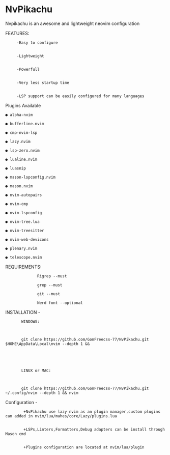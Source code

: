 # NvPikachu

Nvpikachu is an awesome and lightweight neovim configuration 


FEATURES:
        
         -Easy to configure
         
         
         -Lightweight 
         
         
         -Powerfull
         
         
         -Very less startup time
         
         
         -LSP support can be easily configured for many languages 
         
Plugins Available 

    ● alpha-nvim 
    
    ● bufferline.nvim
    
    ● cmp-nvim-lsp
    
    ● lazy.nvim
    
    ● lsp-zero.nvim
    
    ● lualine.nvim
    
    ● luasnip
    
    ● mason-lspconfig.nvim
    
    ● mason.nvim
    
    ● nvim-autopairs
    
    ● nvim-cmp
    
    ● nvim-lspconfig
    
    ● nvim-tree.lua
    
    ● nvim-treesitter 
    
    ● nvim-web-devicons
    
    ● plenary.nvim
    
    ● telescope.nvim



   REQUIREMENTS:
                  
                  Rigrep --must
   
                  grep --must
                  
                  git --must
                  
                  Nerd font --optional
                  
    
    
  INSTALLATION -
    
         
           WINDOWS:
           
     

           git clone https://github.com/GonFreecss-77/NvPikachu.git $HOME\AppData\Local\nvim --depth 1 &&

           
            
           
           
           LINUX or MAC:

           
           
           git clone https://github.com/GonFreecss-77/NvPikachu.git ~/.config/nvim --depth 1 && nvim
           
Configuration -
              
            +NvPikachu use lazy nvim as an plugin manager,custom plugins can added in nvim/lua/mahes/core/Lazy/plugins.lua

               
            +LSPs,Linters,Formatters,Debug adapters can be install through Mason cmd

               
            +Plugins configuration are located at nvim/lua/plugin
  
